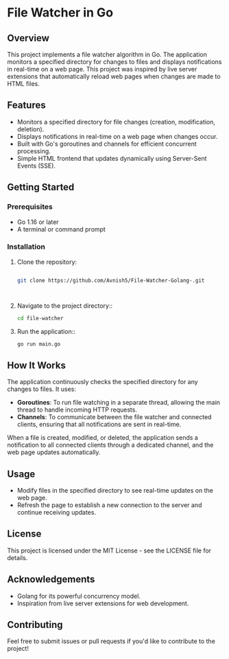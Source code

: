 # File Watcher in Go

## Overview

This project implements a file watcher algorithm in Go. The application monitors a specified directory for changes to files and displays notifications in real-time on a web page. This project was inspired by live server extensions that automatically reload web pages when changes are made to HTML files.

## Features

- Monitors a specified directory for file changes (creation, modification, deletion).
- Displays notifications in real-time on a web page when changes occur.
- Built with Go's goroutines and channels for efficient concurrent processing.
- Simple HTML frontend that updates dynamically using Server-Sent Events (SSE).

## Getting Started

### Prerequisites

- Go 1.16 or later
- A terminal or command prompt

### Installation

1. Clone the repository:

   ```bash

   git clone https://github.com/Avnish5/File-Watcher-Golang-.git

   


2. Navigate to the project directory::

   ```bash
   cd file-watcher


3. Run the application::

   ```bash
   go run main.go
## How It Works

The application continuously checks the specified directory for any changes to files. It uses:

- **Goroutines**: To run file watching in a separate thread, allowing the main thread to handle incoming HTTP requests.
- **Channels**: To communicate between the file watcher and connected clients, ensuring that all notifications are sent in real-time.

When a file is created, modified, or deleted, the application sends a notification to all connected clients through a dedicated channel, and the web page updates automatically.

## Usage

- Modify files in the specified directory to see real-time updates on the web page.
- Refresh the page to establish a new connection to the server and continue receiving updates.

## License

This project is licensed under the MIT License - see the LICENSE file for details.

## Acknowledgements

- Golang for its powerful concurrency model.
- Inspiration from live server extensions for web development.

## Contributing

Feel free to submit issues or pull requests if you'd like to contribute to the project!


